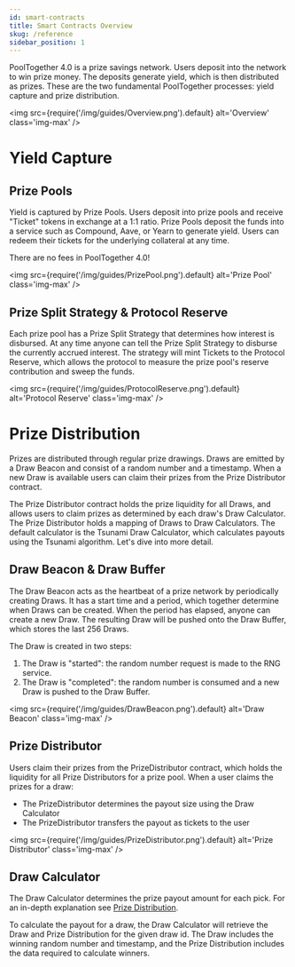 ```yaml
---
id: smart-contracts
title: Smart Contracts Overview
skug: /reference
sidebar_position: 1
---
```


PoolTogether 4.0 is a prize savings network.  Users deposit into the network to win prize money.  The deposits generate yield, which is then distributed as prizes.   These are the two fundamental PoolTogether processes: yield capture and prize distribution.

<img
  src={require('/img/guides/Overview.png').default}
  alt='Overview'
  class='img-max'
/>

# Yield Capture

## Prize Pools

Yield is captured by Prize Pools.  Users deposit into prize pools and receive "Ticket" tokens in exchange at a 1:1 ratio.  Prize Pools deposit the funds into a service such as Compound, Aave, or Yearn to generate yield.  Users can redeem their tickets for the underlying collateral at any time.

There are no fees in PoolTogether 4.0!

<img
  src={require('/img/guides/PrizePool.png').default}
  alt='Prize Pool'
  class='img-max'
/>

## Prize Split Strategy & Protocol Reserve

Each prize pool has a Prize Split Strategy that determines how interest is disbursed.  At any time anyone can tell the Prize Split Strategy to disburse the currently accrued interest.  The strategy will mint Tickets to the Protocol Reserve, which allows the protocol to measure the prize pool's reserve contribution and sweep the funds.

<img
  src={require('/img/guides/ProtocolReserve.png').default}
  alt='Protocol Reserve'
  class='img-max'
/>

# Prize Distribution

Prizes are distributed through regular prize drawings.  Draws are emitted by a Draw Beacon and consist of a random number and a timestamp.  When a new Draw is available users can claim their prizes from the Prize Distributor contract.

The Prize Distributor contract holds the prize liquidity for all Draws, and allows users to claim prizes as determined by each draw's Draw Calculator. The Prize Distributor holds a mapping of Draws to Draw Calculators.
The default calculator is the Tsunami Draw Calculator, which calculates payouts using the Tsunami algorithm.
Let's dive into more detail.

## Draw Beacon & Draw Buffer

The Draw Beacon acts as the heartbeat of a prize network by periodically creating Draws. It has a start time and a period, which together determine when Draws can be created. When the period has elapsed, anyone can create a new Draw. The resulting Draw will be pushed onto the Draw Buffer, which stores the last 256 Draws.

The Draw is created in two steps:

1. The Draw is "started": the random number request is made to the RNG service.
2. The Draw is "completed": the random number is consumed and a new Draw is pushed to the Draw Buffer.

<img
  src={require('/img/guides/DrawBeacon.png').default}
  alt='Draw Beacon'
  class='img-max'
/>

## Prize Distributor

Users claim their prizes from the PrizeDistributor contract, which holds the liquidity for all Prize Distributors for a prize pool.   When a user claims the prizes for a draw:

- The PrizeDistributor determines the payout size using the Draw Calculator
- The PrizeDistributor transfers the payout as tickets to the user

<img
  src={require('/img/guides/PrizeDistributor.png').default}
  alt='Prize Distributor'
  class='img-max'
/>

## Draw Calculator

The Draw Calculator determines the prize payout amount for each pick.  For an in-depth explanation see [Prize Distribution](/protocol/concepts/prize-distribution).

To calculate the payout for a draw, the Draw Calculator will retrieve the Draw and Prize Distribution for the given draw id.  The Draw includes the winning random number and timestamp, and the Prize Distribution includes the data required to calculate winners.
